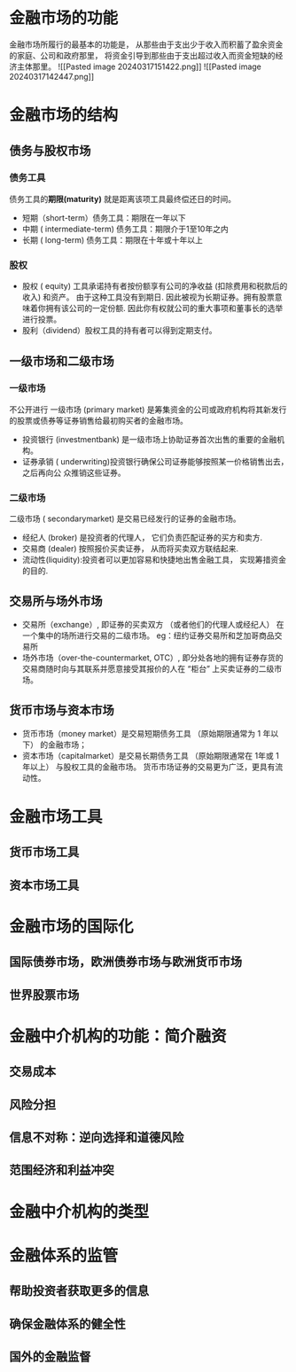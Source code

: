 # 金融市场的功能
金融市场所履行的最基本的功能是， 从那些由于支出少于收入而积蓄了盈余资金的家庭、公司和政府那里， 将资金引导到那些由于支出超过收入而资金短缺的经济主体那里。
![[Pasted image 20240317151422.png]]
![[Pasted image 20240317142447.png]]

# 金融市场的结构

## 债务与股权市场

### 债务工具
债务工具的**期限(maturity)** 就是距离该项工具最终偿还日的时间。
* 短期（short-term）债务工具：期限在一年以下
* 中期 ( intermediate-term) 债务工具：期限介于1至10年之内
* 长期 ( long-term) 债务工具：期限在十年或十年以上
### 股权
* 股权 ( equity) 工具承诺持有者按份额享有公司的净收益 (扣除费用和税款后的收入) 和资产。
	由于这种工具没有到期日. 因此被视为长期证券。拥有股票意味着你拥有该公司的一定份额. 因此你有权就公司的重大事项和董事长的选举进行投票。
* 股利（dividend）股权工具的持有者可以得到定期支付。

## 一级市场和二级市场

### 一级市场
不公开进行
一级市场 (primary market) 是筹集资金的公司或政府机构将其新发行的股票或债券等证券销售给最初购买者的金融市场。
* 投资银行 (investmentbank) 是一级市场上协助证券首次出售的重要的金融机构。
* 证券承销 ( underwriting)投资银行确保公司证券能够按照某一价格销售出去， 之后再向公
众推销这些证券。
### 二级市场

二级市场 ( secondarymarket) 是交易已经发行的证券的金融市场。
* 经纪人 (broker) 是投资者的代理人， 它们负责匹配证券的买方和卖方.
* 交易商 (dealer) 按照报价买卖证券， 从而将买卖双方联结起来.
* 流动性(liquidity):投资者可以更加容易和快捷地出售金融工具， 实现筹措资金的目的.

## 交易所与场外市场

* 交易所（exchange）, 即证券的买卖双方 （或者他们的代理人或经纪人） 在一个集中的场所进行交易的二级市场。
	eg：纽约证券交易所和芝加哥商品交易所
* 场外市场（over-the-countermarket, OTC）, 即分处各地的拥有证券存货的交易商随时向与其联系并愿意接受其报价的人在 “柜台” 上买卖证券的二级市场。
## 货币市场与资本市场
* 货币市场（money market）是交易短期债务工具 （原始期限通常为 1 年以下） 的金融市场； 
* 资本市场（capitalmarket）是交易长期债务工具 （原始期限通常在 1年或 1 年以上） 与股权工具的金融市场。
货币市场证券的交易更为广泛，更具有流动性。
# 金融市场工具

## 货币市场工具

### 

## 资本市场工具

# 金融市场的国际化


## 国际债券市场，欧洲债券市场与欧洲货币市场

## 世界股票市场

# 金融中介机构的功能：简介融资

## 交易成本

## 风险分担

## 信息不对称：逆向选择和道德风险

## 范围经济和利益冲突

# 金融中介机构的类型

# 金融体系的监管

## 帮助投资者获取更多的信息

## 确保金融体系的健全性

## 国外的金融监督
 
